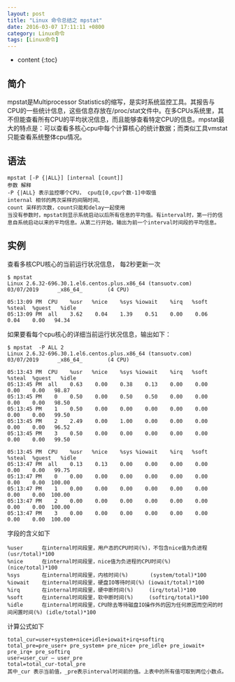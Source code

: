 ```yaml
---
layout: post
title: "Linux 命令总结之 mpstat"
date: 2016-03-07 17:11:11 +0800
category: Linux命令
tags: [Linux命令]
---
```

* content
{:toc}

## 简介

mpstat是Multiprocessor Statistics的缩写，是实时系统监控工具。其报告与CPU的一些统计信息，这些信息存放在/proc/stat文件中。在多CPUs系统里，其不但能查看所有CPU的平均状况信息，而且能够查看特定CPU的信息。mpstat最大的特点是：可以查看多核心cpu中每个计算核心的统计数据；而类似工具vmstat只能查看系统整体cpu情况。

## 语法

	mpstat [-P {|ALL}] [internal [count]]
	参数 解释
	-P {|ALL} 表示监控哪个CPU， cpu在[0,cpu个数-1]中取值
	internal 相邻的两次采样的间隔时间、
	count 采样的次数，count只能和delay一起使用
	当没有参数时，mpstat则显示系统启动以后所有信息的平均值。有interval时，第一行的信息自系统启动以来的平均信息。从第二行开始，输出为前一个interval时间段的平均信息。

## 实例

查看多核CPU核心的当前运行状况信息， 每2秒更新一次

	$ mpstat
	Linux 2.6.32-696.30.1.el6.centos.plus.x86_64 (tansuotv.com)     03/07/2019      _x86_64_        (4 CPU)
	
	05:13:09 PM  CPU    %usr   %nice    %sys %iowait    %irq   %soft  %steal  %guest   %idle
	05:13:09 PM  all    3.62    0.04    1.39    0.51    0.00    0.06    0.04    0.00   94.34
	
如果要看每个cpu核心的详细当前运行状况信息，输出如下：

	$ mpstat  -P ALL 2
	Linux 2.6.32-696.30.1.el6.centos.plus.x86_64 (tansuotv.com)     03/07/2019      _x86_64_        (4 CPU)
	
	05:13:43 PM  CPU    %usr   %nice    %sys %iowait    %irq   %soft  %steal  %guest   %idle
	05:13:45 PM  all    0.63    0.00    0.38    0.13    0.00    0.00    0.00    0.00   98.87
	05:13:45 PM    0    0.50    0.00    0.50    0.50    0.00    0.00    0.00    0.00   98.50
	05:13:45 PM    1    0.50    0.00    0.00    0.00    0.00    0.00    0.00    0.00   99.50
	05:13:45 PM    2    2.49    0.00    1.00    0.00    0.00    0.00    0.00    0.00   96.52
	05:13:45 PM    3    0.50    0.00    0.00    0.00    0.00    0.00    0.00    0.00   99.50
	
	05:13:45 PM  CPU    %usr   %nice    %sys %iowait    %irq   %soft  %steal  %guest   %idle
	05:13:47 PM  all    0.13    0.13    0.00    0.00    0.00    0.00    0.00    0.00   99.75
	05:13:47 PM    0    0.00    0.00    0.00    0.00    0.00    0.00    0.00    0.00  100.00
	05:13:47 PM    1    0.00    0.00    0.00    0.00    0.00    0.00    0.00    0.00  100.00
	05:13:47 PM    2    0.00    0.00    0.00    0.00    0.00    0.00    0.00    0.00  100.00
	05:13:47 PM    3    0.00    0.00    0.00    0.00    0.00    0.00    0.00    0.00  100.00

字段的含义如下

	%user      在internal时间段里，用户态的CPU时间(%)，不包含nice值为负进程  (usr/total)*100
	%nice      在internal时间段里，nice值为负进程的CPU时间(%)   (nice/total)*100
	%sys       在internal时间段里，内核时间(%)       (system/total)*100
	%iowait    在internal时间段里，硬盘IO等待时间(%) (iowait/total)*100
	%irq       在internal时间段里，硬中断时间(%)     (irq/total)*100
	%soft      在internal时间段里，软中断时间(%)     (softirq/total)*100
	%idle      在internal时间段里，CPU除去等待磁盘IO操作外的因为任何原因而空闲的时间闲置时间(%) (idle/total)*100

计算公式如下

	total_cur=user+system+nice+idle+iowait+irq+softirq
	total_pre=pre_user+ pre_system+ pre_nice+ pre_idle+ pre_iowait+ pre_irq+ pre_softirq
	user=user_cur – user_pre
	total=total_cur-total_pre
	其中_cur 表示当前值，_pre表示interval时间前的值。上表中的所有值可取到两位小数点。

